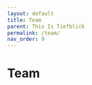 ```yaml
---
layout: default
title: Team
parent: This Is Tiefblick
permalink: /team/
nav_order: 9
---
```


<h1>Team</h1>
